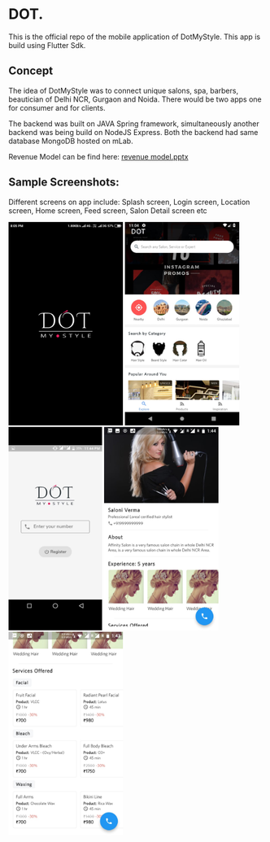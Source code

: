 # DOT.

This is the official repo of the mobile application of DotMyStyle. 
This app is build using Flutter Sdk.

## Concept

The idea of DotMyStyle was to connect unique salons, spa, barbers, beautician of Delhi NCR, Gurgaon and Noida. There would be two apps one for consumer and for clients.

The backend was built on JAVA Spring framework, simultaneously another backend was being build on NodeJS Express. Both the backend had same database MongoDB hosted on mLab.

Revenue Model can be find here: [revenue model.pptx](https://github.com/apgapg/DotMyStyle_App/blob/master/src/revenue%20model.pptx)
## Sample Screenshots:

Different screens on app include: Splash screen, Login screen, Location screen, Home screen, Feed screen, Salon Detail screen etc

<img src="https://raw.githubusercontent.com/apgapg/DotMyStyle_App/master/src/s1.png"  height = "400" alt="DotMyStyle_App">  <img src="https://raw.githubusercontent.com/apgapg/DotMyStyle_App/master/src/s2.jpeg"  height = "400" alt="DotMyStyle_App">   <img src="https://raw.githubusercontent.com/apgapg/DotMyStyle_App/master/src/s3.jpg"  height = "400" alt="DotMyStyle_App">   <img src="https://raw.githubusercontent.com/apgapg/DotMyStyle_App/master/src/s4.jpeg"  height = "400" alt="DotMyStyle_App">   <img src="https://raw.githubusercontent.com/apgapg/DotMyStyle_App/master/src/s5.jpeg"  height = "400" alt="DotMyStyle_App">


